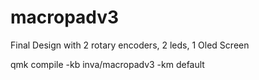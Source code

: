 # macropadv3

Final Design with 2 rotary encoders, 2 leds, 1 Oled Screen


qmk compile -kb inva/macropadv3 -km default